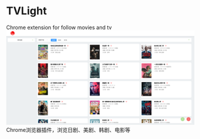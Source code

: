 # TVLight
Chrome extension for follow movies and tv
![screenshots](https://github.com/william-sv/TVLight/blob/main/screenshots.png)
Chrome浏览器插件，浏览日剧、美剧、韩剧、电影等
